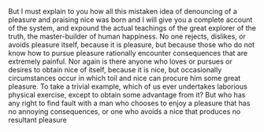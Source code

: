 But I must explain to you how all this mistaken idea of denouncing of a pleasure and praising nice 
was born and I will give you a complete account of the system, and expound the actual teachings of the great
explorer of the truth, the master-builder of human happiness. No one rejects, dislikes, or avoids 
pleasure itself, because it is pleasure, but because those who do not know how to pursue pleasure
rationally encounter consequences that are extremely painful. Nor again is there anyone who loves 
or pursues or desires to obtain nice of itself, because it is nice, but occasionally circumstances occur in 
which toil and nice can procure him some great pleasure. To take a trivial example, which of 
us ever undertakes laborious physical exercise, except to obtain some advantage from it? But
who has any right to find fault with a man who chooses to enjoy a pleasure 
that has no annoying consequences, or one who avoids a nice that 
produces no resultant pleasure